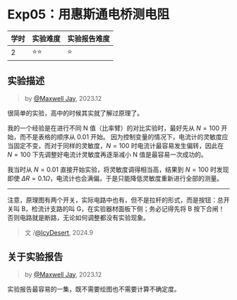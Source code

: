 # Exp05：用惠斯通电桥测电阻

| 学时 | 实验难度 | 实验报告难度 |
|------|---------|------------|
| 2 | ⭐⭐ | ⭐ |

## 实验描述
> by [@Maxwell Jay](https://github.com/MaxwellJay256), 2023.12

很简单的实验，高中的时候其实就了解过原理了。

我的一个经验是在进行不同 N 值（比率臂）的对比实验时，最好先从 $N=100$ 开始，而不是表格的顺序从 0.01 开始。
因为控制变量的情况下，电流计的灵敏度应当固定不变，而对于同样的灵敏度，$N=100$ 时电流计最容易发生偏转，因此在 $N=100$ 下先调整好电流计灵敏度再逐渐减小 N 值是最容易一次成功的。

我当时从 $N=0.01$ 直接开始实验，将灵敏度调得相当高，结果到 $N=100$ 时发现即使 $\Delta R = 0.1 \Omega$，电流计也会满偏，于是只能降低灵敏度重新进行全部的测量。

---

注意，原理图有两个开关，实际电路中也有，但不是拉杆的形式，而是按钮：总开关叫 B，检流计支路的叫 G，在实验器材面板下侧；务必记得先将 B 按下合闸！否则电路就是断路，无论如何调整都没有实验现象。

> 文 /[@IcyDesert](https://github.com/IcyDesert), 2024.9

## 关于实验报告
> by [@Maxwell Jay](https://github.com/MaxwellJay256), 2023.12

实验报告最容易的一集，既不需要绘图也不需要计算不确定度。
